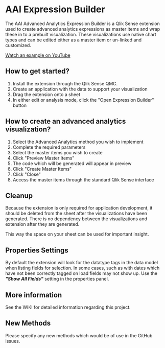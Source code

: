 # AAI Expression Builder
The AAI Advanced Analytics Expression Builder is a Qlik Sense extension used to create advanced analytics expressions as master items and wrap these in to a prebuilt visualization. These visualizations use native chart types and can be edited either as a master item or un-linked and customized.

[Watch an example on YouTube](https://www.youtube.com/watch?v=xw5sH7IKWco)

## How to get started?
1. Install the extension through the Qlik Sense QMC.
1. Create an application with the data to support your visualization
1. Drag the extension onto a sheet
1. In either edit or analysis mode, click the "Open Expression Builder" button

## How to create an advanced analytics visualization?
1. Select the Advanced Analytics method you wish to implement
1. Complete the required parameters
1. Select the master items you wish to create
1. Click "Preview Master Items"
1. The code which will be generated will appear in preview
1. Click "Create Master Items"
1. Click "Close"
1. Access the master items through the standard Qlik Sense interface

## Cleanup
Because the extension is only required for application development, it should be deleted from the sheet after the visualizations have been generated. There is no dependency between the visualizations and extension after they are generated.

This way the space on your sheet can be used for important insight.

## Properties Settings
By default the extension will look for the datatype tags in the data model when listing fields for selection. In some cases, such as with dates which have not been correctly tagged on load fields may not show up. Use the _**"Show All Fields"**_ setting in the properties panel.

## More information
See the WIKI for detailed information regarding this project.

## New Methods
Please specify any new methods which would be of use in the GitHub issues.
